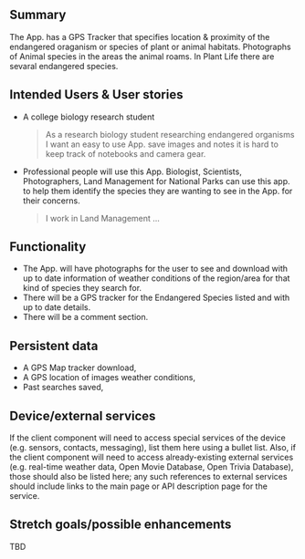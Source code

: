 ## Summary

The App. has a GPS Tracker that specifies location & proximity of the endangered oraganism or species of plant or animal habitats.
Photographs of Animal species in the areas the animal roams. In Plant Life there are sevaral endangered species.


## Intended Users & User stories

* A college biology research student  
    > As a research biology student researching endangered organisms I want an easy to use App. save images and notes it is hard to keep track of notebooks and camera gear.  

* Professional people will use this App. Biologist, Scientists, Photographers, Land Management for National Parks can use this app.
to help them identify the species they are wanting to see in the App. for their concerns.
    > I work in Land Management ...
## Functionality

* The App. will have photographs for the user to see and download with up to date information of weather conditions of the region/area for that kind of species they search for. 
* There will be a GPS tracker for the Endangered Species listed and with up to date details. 
* There will be a comment section.
 

## Persistent data
* A GPS Map tracker download,
* A GPS location of images weather conditions, 
* Past searches saved, 
    
## Device/external services

If the client component will need to access special services of the device (e.g. sensors, contacts, messaging), list them here using a bullet list. Also, if the client component will need to access already-existing external services (e.g. real-time weather data, Open Movie Database, Open Trivia Database), those should also be listed here; any such references to external services should include links to the main page or API description page for the service.

## Stretch goals/possible enhancements 

TBD
